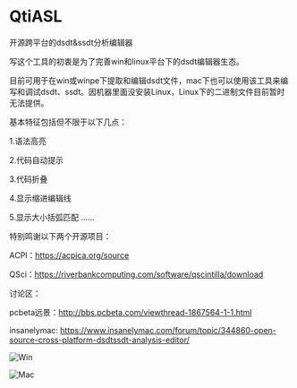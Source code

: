 # QtiASL
开源跨平台的dsdt&ssdt分析编辑器

写这个工具的初衷是为了完善win和linux平台下的dsdt编辑器生态。

目前可用于在win或winpe下提取和编辑dsdt文件，mac下也可以使用该工具来编写和调试dsdt、ssdt。因机器里面没安装Linux，Linux下的二进制文件目前暂时无法提供。

基本特征包括但不限于以下几点：

1.语法高亮

2.代码自动提示

3.代码折叠

4.显示缩进编辑线

5.显示大小括弧匹配
......

特别鸣谢以下两个开源项目：

ACPI：https://acpica.org/source

QSci：https://riverbankcomputing.com/software/qscintilla/download

讨论区：

pcbeta远景：http://bbs.pcbeta.com/viewthread-1867564-1-1.html

insanelymac: https://www.insanelymac.com/forum/topic/344860-open-source-cross-platform-dsdtssdt-analysis-editor/


![Win](https://github.com/ic005k/QtiASL/blob/master/qtiasl-win-new.png)

![Mac](https://github.com/ic005k/QtiASL/blob/master/qtiasl-mac-new.png)
